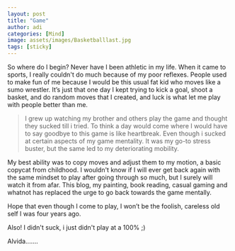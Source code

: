 ```yaml
---
layout: post
title: "Game"
author: adi
categories: [Mind]
image: assets/images/Basketballlast.jpg
tags: [sticky]
---
```


So where do I begin?
Never have I been athletic in my life. When it came to sports, I really couldn't do much because of my poor reflexes. People used to make fun of me because I would be this usual fat kid who moves like a sumo wrestler. It’s just that one day I kept trying to kick a goal, shoot a basket, and do random moves that I created, and luck is what let me play with people better than me.

> I grew up watching my brother and others play the game and thought they sucked till i tried. To think a day would come where I would have to say goodbye to this game is like heartbreak. Even though i sucked at certain aspects of my game mentality. It was my go-to stress buster, but the same led to my deteriorating mobility.

My best ability was to copy moves and adjust them to my motion, a basic copycat from childhood.
I wouldn't know if I will ever get back again with the same mindset to play after going through so much, but I surely will watch it from afar. This blog, my painting, book reading, casual gaming and whatnot has replaced the urge to go back towards the game mentally.

Hope that even though I come to play, I won’t be the foolish, careless old self I was four years ago.

Also! I didn't suck, i just didn't play at a 100% ;)

Alvida.......
